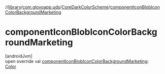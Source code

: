 //[library](../../../index.md)/[com.glovoapp.uds](../index.md)/[CoreDarkColorScheme](index.md)/[componentIconBlobIconColorBackgroundMarketing](component-icon-blob-icon-color-background-marketing.md)

# componentIconBlobIconColorBackgroundMarketing

[androidJvm]\
open override val [componentIconBlobIconColorBackgroundMarketing](component-icon-blob-icon-color-background-marketing.md): [Color](https://developer.android.com/reference/kotlin/androidx/compose/ui/graphics/Color.html)
